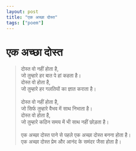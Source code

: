 ```yaml
---
layout: post
title: "एक अच्छा दोस्त"
tags: ["poem"]
---
```



# एक अच्छा दोस्त

> दोस्त वो नहीं होता है,  
> जो तुम्हारे हर बात पे हां कहता है।  
> दोस्त वो होता है,  
> जो तुम्हारे हर गलतियों का ज्ञात कराता है।  
>  <br/>
> दोस्त वो नहीं होता है,  
> जो सिर्फ तुम्हारे वैभव में साथ निभाता है।  
> दोस्त वो होता है,  
> जो तुम्हारे कठिन समय में भी साथ नहीं छोड़ता है।  
>  <br/>
> एक अच्छा दोस्त पाने से पहले एक अच्छा दोस्त बनना होता है।  
> एक अच्छा दोस्त प्रेम और आनंद के समंदर जैसा होता है।  
